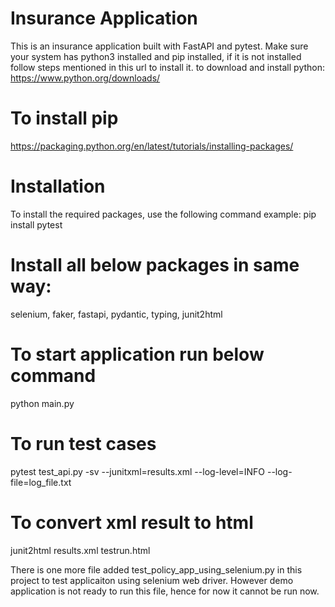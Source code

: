 # Insurance Application

This is an insurance application built with FastAPI and pytest.
Make sure your system has python3 installed and pip installed, if it is not installed follow steps mentioned in this url to install it.
to download and install python:
https://www.python.org/downloads/

# To install pip
https://packaging.python.org/en/latest/tutorials/installing-packages/

# Installation
To install the required packages, use the following command example:
pip install pytest

# Install all below packages in same way:
selenium, faker, fastapi, pydantic, typing, junit2html

# To start application run below command
python main.py

# To run test cases 
pytest test_api.py -sv --junitxml=results.xml --log-level=INFO --log-file=log_file.txt

# To convert xml result to html 
junit2html results.xml testrun.html

There is one more file added test_policy_app_using_selenium.py in this project to test applicaiton using selenium web driver.
However demo application is not ready to run this file, hence for now it cannot be run now.


